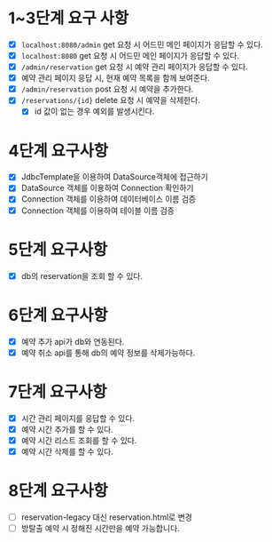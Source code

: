 
# 1~3단계 요구 사항
- [x] `localhost:8080/admin` get 요청 시 어드민 메인 페이지가 응답할 수 있다.
- [x] `localhost:8080` get 요청 시 어드민 메인 페이지가 응답할 수 있다.
- [x] `/admin/reservation` get 요청 시 예약 관리 페이지가 응답할 수 있다.
- [x] 예약 관리 페이지 응답 시, 현재 예약 목록을 함께 보여준다.
- [x] `/admin/reservation` post 요청 시 예약을 추가한다.
- [x] `/reservations/{id}` delete 요청 시 예약을 삭제한다.
  - [x] id 값이 없는 경우 예외를 발생시킨다.

# 4단계 요구사항
- [x] JdbcTemplate을 이용하여 DataSource객체에 접근하기
- [x] DataSource 객체를 이용하여 Connection 확인하기
- [x] Connection 객체를 이용하여 데이터베이스 이름 검증
- [x] Connection 객체를 이용하여 테이블 이름 검증

# 5단계 요구사항
- [x] db의 reservation을 조회 할 수 있다.

# 6단계 요구사항
- [x] 예약 추가 api가 db와 연동된다.
- [x] 예약 취소 api를 통해 db의 예약 정보를 삭제가능하다.

# 7단계 요구사항
- [x] 시간 관리 페이지를 응답할 수 있다.
- [x] 예약 시간 추가를 할 수 있다.
- [x] 예약 시간 리스트 조회를 할 수 있다.
- [x] 예약 시간 삭제를 할 수 있다.

# 8단계 요구사항
- [ ] reservation-legacy 대신 reservation.html로 변경
- [ ] 방탈출 예약 시 정해진 시간만을 예약 가능합니다.
